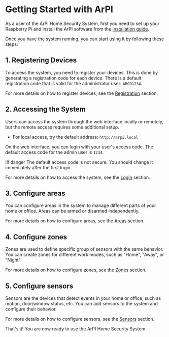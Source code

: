 # Getting Started with ArPI

As a user of the ArPI Home Security System, first you need to set up your Raspberry Pi and install the ArPI software
from the [installation guide](installation.md).

Once you have the system running, you can start using it by following these steps:

## 1. Registering Devices

To access the system, you need to register your devices. This is done by generating a registration code for each device.
There is a default registration code that is valid for the administrator user: `ABCD1234`.

For more details on how to register devices, see the [Registration](registration.md) section.

## 2. Accessing the System

Users can access the system through the web interface locally or remotely, but the remote access requires
some additional setup.

* For local access, try the default address: `http://arpi.local`

On the web interface, you can login with your user's access code.
The default access code for the admin user is `1234`.

!!! danger
    The default access code is not secure. You should change it immediately after the first login.


For more details on how to access the system, see the [Login](login.md) section.

## 3. Configure areas

You can configure areas in the system to manage different parts of your home or office. Areas can be armed or disarmed independently.

For more details on how to configure areas, see the [Areas](areas.md) section.

## 4. Configure zones

Zones are used to define specific group of sensors with the same behavior.
You can create zones for different work modes, such as "Home", "Away", or "Night".

For more details on how to configure zones, see the [Zones](zones.md) section.

## 5. Configure sensors
 
Sensors are the devices that detect events in your home or office, such as motion, door/window status, etc.
You can add sensors to the system and configure their behavior.

For more details on how to configure sensors, see the [Sensors](sensors.md) section.

That's it! You are now ready to use the ArPI Home Security System.
